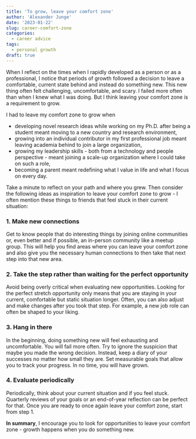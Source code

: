```yaml
---
title: 'To grow, leave your comfort zone'
author: 'Alexander Junge'
date: '2023-01-22'
slug: career-comfort-zone
categories:
  - career advice
tags:
  - personal growth
draft: true
---
```


When I reflect on the times when I rapidly developed as a person or as a professional, I notice that periods of growth followed a decision to leave a comfortable, current state behind and instead do something new. This new thing often felt challenging, uncomfortable, and scary. I failed more often than when I knew what I was doing. But I think leaving your comfort zone is a requirement to grow. 

I had to leave my comfort zone to grow when

- developing novel research ideas while working on my Ph.D. after being a student meant moving to a new country and research environment,
- growing into an individual contributor in my first professional job meant leaving academia behind to join a large organization,
- growing my leadership skills - both from a technology and people perspective - meant joining a scale-up organization where I could take on such a role,
- becoming a parent meant redefining what I value in life and what I focus on every day.

Take a minute to reflect on your path and where you grew. Then consider the following ideas as inspiration to leave your comfort zone to grow - I often mention these things to friends that feel stuck in their current situation:

### 1. Make new connections

Get to know people that do interesting things by joining online communities or, even better and if possible, an in-person community like a meetup group. This will help you find areas where you can leave your comfort zone and also give you the necessary human connections to then take that next step into that new area.

### 2. Take the step rather than waiting for the perfect opportunity

Avoid being overly critical when evaluating new opportunities. Looking for the perfect stretch opportunity only means that you are staying in your current, comfortable but static situation longer. Often, you can also adjust and make changes after you took that step. For example, a new job role can often be shaped to your liking.

### 3. Hang in there

In the beginning, doing something new will feel exhausting and uncomfortable. You will fail more often. Try to ignore the suspicion that maybe you made the wrong decision. Instead, keep a diary of your successes no matter how small they are. Set measurable goals that allow you to track your progress. In no time, you will have grown.

### 4. Evaluate periodically 

Periodically, think about your current situation and if you feel stuck. Quarterly reviews of your goals or an end-of-year reflection can be perfect for that. Once you are ready to once again leave your comfort zone, start from step 1.

**In summary**, I encourage you to look for opportunities to leave your comfort zone - growth happens when you do something new.